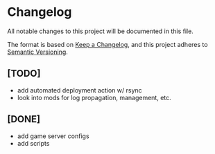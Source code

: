 # Changelog

All notable changes to this project will be documented in this file.

The format is based on [Keep a Changelog](https://keepachangelog.com/en/1.1.0/),
and this project adheres to [Semantic Versioning](https://semver.org/spec/v2.0.0.html).

## [TODO]

- add automated deployment action w/ rsync
- look into mods for log propagation, management, etc.

## [DONE]

- add game server configs
- add scripts

